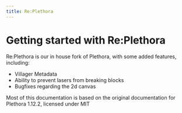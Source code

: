 ```yaml
---
title: Re:Plethora
---
```


# Getting started with Re:Plethora

Re:Plethora is our in house fork of Plethora, with some added features, including:

- Villager Metadata
- Ability to prevent lasers from breaking blocks
- Bugfixes regarding the 2d canvas

Most of this documentation is based on the original documentation for Plethora 1.12.2, licensed under MIT